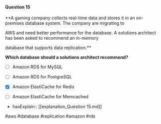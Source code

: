 #### Question  15


**A gaming company collects real-time data and stores it in an on-premises database system. The company are migrating to

AWS and need better performance for the database. A solutions architect has been asked to recommend an in-memory

database that supports data replication.**


**Which database should a solutions architect recommend?**


- [ ] Amazon RDS for MySQL


- [ ] Amazon RDS for PostgreSQL


- [x] Amazon ElastiCache for Redis


- [ ] Amazon ElastiCache for Memcached



- hasExplain:: [[explanation_Question  15.md]]

#aws #database #replication #amazon #rds 